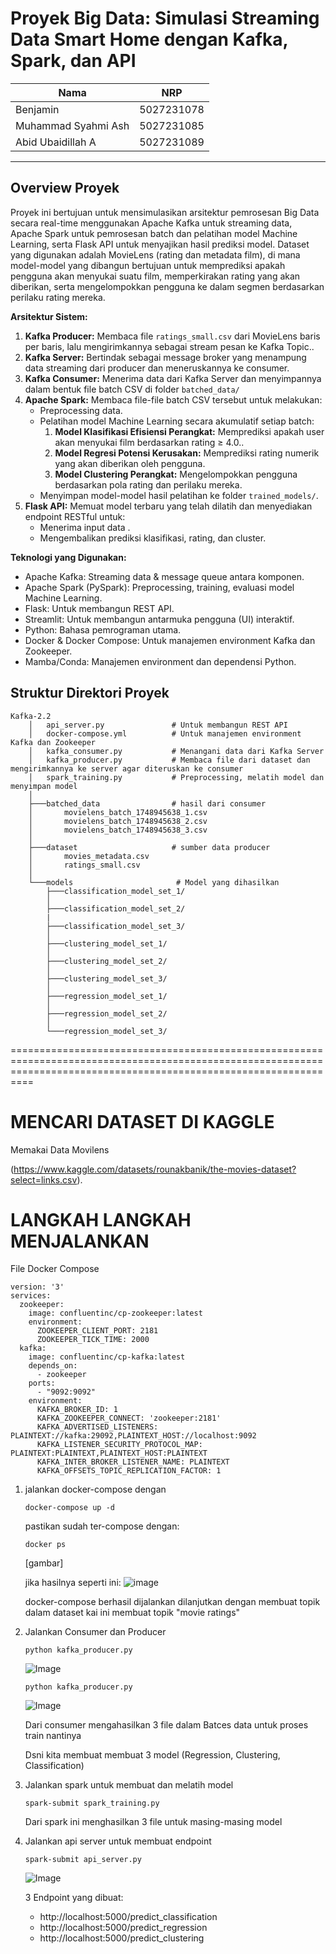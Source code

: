 # Proyek Big Data: Simulasi Streaming Data Smart Home dengan Kafka, Spark, dan API

|Nama|NRP|
|-|-|
|Benjamin|5027231078|
|Muhammad Syahmi Ash|5027231085|
|Abid Ubaidillah A|5027231089|
***

## Overview Proyek

Proyek ini bertujuan untuk mensimulasikan arsitektur pemrosesan Big Data secara real-time menggunakan Apache Kafka untuk streaming data, Apache Spark untuk pemrosesan batch dan pelatihan model Machine Learning, serta Flask API untuk menyajikan hasil prediksi model. Dataset yang digunakan adalah MovieLens (rating dan metadata film), di mana model-model yang dibangun bertujuan untuk memprediksi apakah pengguna akan menyukai suatu film, memperkirakan rating yang akan diberikan, serta mengelompokkan pengguna ke dalam segmen berdasarkan perilaku rating mereka.

**Arsitektur Sistem:**

1.  **Kafka Producer:** Membaca file `ratings_small.csv` dari MovieLens baris per baris, lalu mengirimkannya sebagai stream pesan ke Kafka Topic..
2.  **Kafka Server:** Bertindak sebagai message broker yang menampung data streaming dari producer dan meneruskannya ke consumer.
3.  **Kafka Consumer:** Menerima data dari Kafka Server dan menyimpannya dalam bentuk file batch CSV di folder `batched_data/`
4.  **Apache Spark:** Membaca file-file batch CSV tersebut untuk melakukan:
    *   Preprocessing data.
    *   Pelatihan model Machine Learning secara akumulatif setiap batch:
        1.  **Model Klasifikasi Efisiensi Perangkat:** Memprediksi apakah user akan menyukai film berdasarkan rating ≥ 4.0..
        2.  **Model Regresi Potensi Kerusakan:** Memprediksi rating numerik yang akan diberikan oleh pengguna.
        3.  **Model Clustering Perangkat:** Mengelompokkan pengguna berdasarkan pola rating dan perilaku mereka.
    *   Menyimpan model-model hasil pelatihan ke folder `trained_models/`.
5.  **Flask API:** Memuat model terbaru yang telah dilatih dan menyediakan endpoint RESTful untuk:
    *   Menerima input data .
    *   Mengembalikan prediksi klasifikasi, rating, dan cluster.


**Teknologi yang Digunakan:**
*   Apache Kafka: Streaming data & message queue antara komponen.
*   Apache Spark (PySpark): Preprocessing, training, evaluasi model Machine Learning.
*   Flask: Untuk membangun REST API.
*   Streamlit: Untuk membangun antarmuka pengguna (UI) interaktif.
*   Python: Bahasa pemrograman utama.
*   Docker & Docker Compose: Untuk manajemen environment Kafka dan Zookeeper.
*   Mamba/Conda: Manajemen environment dan dependensi Python.

## Struktur Direktori Proyek
```
Kafka-2.2
    │   api_server.py               # Untuk membangun REST API
    │   docker-compose.yml          # Untuk manajemen environment Kafka dan Zookeeper
    │   kafka_consumer.py           # Menangani data dari Kafka Server
    │   kafka_producer.py           # Membaca file dari dataset dan mengirimkannya ke server agar diteruskan ke consumer
    │   spark_training.py           # Preprocessing, melatih model dan menyimpan model
    │
    ├───batched_data                # hasil dari consumer
    │       movielens_batch_1748945638_1.csv
    │       movielens_batch_1748945638_2.csv
    │       movielens_batch_1748945638_3.csv
    │
    ├───dataset                     # sumber data producer
    │       movies_metadata.csv
    │       ratings_small.csv
    │
    └───models                       # Model yang dihasilkan
        ├───classification_model_set_1/
        │
        ├───classification_model_set_2/
        |
        ├───classification_model_set_3/      
        │
        ├───clustering_model_set_1/
        │
        ├───clustering_model_set_2/
        │
        ├───clustering_model_set_3/
        │
        ├───regression_model_set_1/
        │
        ├───regression_model_set_2/
        │
        └───regression_model_set_3/
```

======================================================================================================================================================================
# MENCARI DATASET DI KAGGLE

Memakai Data Movilens

(https://www.kaggle.com/datasets/rounakbanik/the-movies-dataset?select=links.csv).

# LANGKAH LANGKAH MENJALANKAN

File Docker Compose
```
version: '3'
services:
  zookeeper:
    image: confluentinc/cp-zookeeper:latest
    environment:
      ZOOKEEPER_CLIENT_PORT: 2181
      ZOOKEEPER_TICK_TIME: 2000
  kafka:
    image: confluentinc/cp-kafka:latest
    depends_on:
      - zookeeper
    ports:
      - "9092:9092"
    environment:
      KAFKA_BROKER_ID: 1
      KAFKA_ZOOKEEPER_CONNECT: 'zookeeper:2181'
      KAFKA_ADVERTISED_LISTENERS: PLAINTEXT://kafka:29092,PLAINTEXT_HOST://localhost:9092
      KAFKA_LISTENER_SECURITY_PROTOCOL_MAP: PLAINTEXT:PLAINTEXT,PLAINTEXT_HOST:PLAINTEXT
      KAFKA_INTER_BROKER_LISTENER_NAME: PLAINTEXT
      KAFKA_OFFSETS_TOPIC_REPLICATION_FACTOR: 1
```

1. jalankan docker-compose dengan
   
   `docker-compose up -d`

   pastikan sudah ter-compose dengan:

   `docker ps`

   [gambar]

   jika hasilnya seperti ini:
   ![image](https://github.com/user-attachments/assets/b29a0007-cfa0-4375-a13b-b7d22fbbe40a)

   docker-compose berhasil dijalankan dilanjutkan dengan membuat topik dalam dataset kai ini membuat topik "movie ratings"

2. Jalankan Consumer dan Producer
   
   `python kafka_producer.py`

   ![Image](https://github.com/user-attachments/assets/49b6cdc7-0895-4afe-9a2d-fd31549ddb6d)

   `python kafka_producer.py`

   ![Image](https://github.com/user-attachments/assets/f917c9ed-357a-48bf-84b6-a918f8229c67)

   Dari consumer mengahasilkan 3 file dalam Batces data untuk proses train nantinya
   
   Dsni kita membuat membuat 3 model (Regression, Clustering, Classification)

3. Jalankan spark untuk membuat dan melatih model
   
   `spark-submit spark_training.py`
  

   Dari spark ini menghasilkan 3 file untuk masing-masing model

4. Jalankan api server untuk membuat endpoint
   
   `spark-submit api_server.py`

   ![Image](https://github.com/user-attachments/assets/808a63e9-a4d3-4ddb-8c23-5cdf995ebade)

   3 Endpoint yang dibuat:
   - http://localhost:5000/predict_classification
   - http://localhost:5000/predict_regression
   - http://localhost:5000/predict_clustering
   
